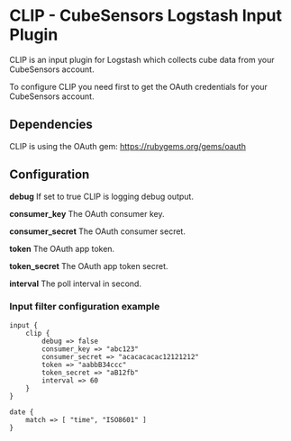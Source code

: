# CLIP - CubeSensors Logstash Input Plugin

CLIP is an input plugin for Logstash which collects cube data from your
CubeSensors account.

To configure CLIP you need first to get the OAuth credentials for your
CubeSensors account.

## Dependencies

CLIP is using the OAuth gem: https://rubygems.org/gems/oauth

## Configuration

**debug**
If set to true CLIP is logging debug output.
 
**consumer_key**
The OAuth consumer key.

**consumer_secret**
The OAuth consumer secret.

**token**
The OAuth app token.

**token_secret**
The OAuth app token secret.

**interval**
The poll interval in second.

### Input filter configuration example
	input {
		clip {
			debug => false
			consumer_key => "abc123"
			consumer_secret => "acacacacac12121212"
			token => "aabbB34ccc"
			token_secret => "aB12fb"
			interval => 60
		}
	}

    date {
    	match => [ "time", "ISO8601" ]
    }
